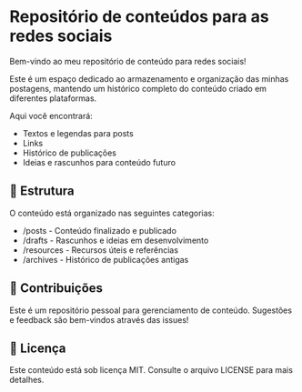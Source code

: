 # **Repositório de conteúdos para as redes sociais**

Bem-vindo ao meu repositório de conteúdo para redes sociais!

Este é um espaço dedicado ao armazenamento e organização das minhas postagens, mantendo um histórico completo do conteúdo criado em diferentes plataformas.

Aqui você encontrará:

- Textos e legendas para posts
- Links
- Histórico de publicações
- Ideias e rascunhos para conteúdo futuro

## 📂 Estrutura

O conteúdo está organizado nas seguintes categorias:

- /posts - Conteúdo finalizado e publicado
- /drafts - Rascunhos e ideias em desenvolvimento
- /resources - Recursos úteis e referências
- /archives - Histórico de publicações antigas

## 🤝 Contribuições

Este é um repositório pessoal para gerenciamento de conteúdo. 
Sugestões e feedback são bem-vindos através das issues!

## 📝 Licença

Este conteúdo está sob licença MIT. 
Consulte o arquivo LICENSE para mais detalhes.
